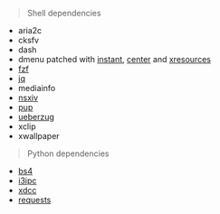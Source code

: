 > Shell dependencies
- aria2c
- cksfv
- dash
- dmenu patched with [instant](https://tools.suckless.org/dmenu/patches/instant/), [center](https://tools.suckless.org/dmenu/patches/center/) and [xresources](https://tools.suckless.org/dmenu/patches/xresources/)
- [fzf](https://github.com/junegunn/fzf)
- [jq](https://github.com/stedolan/jq)
- mediainfo
- [nsxiv](https://github.com/nsxiv/nsxiv)
- [pup](https://github.com/ericchiang/pup)
- [ueberzug](https://github.com/seebye/ueberzug)
- xclip
- xwallpaper

> Python dependencies
- [bs4](https://pypi.org/project/bs4/)
- [i3ipc](https://pypi.org/project/i3ipc)
- [xdcc](https://pypi.org/project/xdcc)
- [requests](https://pypi.org/project/requests/)
